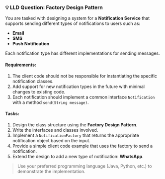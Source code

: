### 💡 LLD Question: Factory Design Pattern

You are tasked with designing a system for a **Notification Service** that supports sending different types of notifications to users such as:

- **Email**
- **SMS**
- **Push Notification**

Each notification type has different implementations for sending messages.

#### Requirements:

1. The client code should not be responsible for instantiating the specific notification classes.
2. Add support for new notification types in the future with minimal changes to existing code.
3. Each notification should implement a common interface `Notification` with a method `send(String message)`.

#### Tasks:

1. Design the class structure using the **Factory Design Pattern**.
2. Write the interfaces and classes involved.
3. Implement a `NotificationFactory` that returns the appropriate notification object based on the input.
4. Provide a simple client code example that uses the factory to send a notification.
5. Extend the design to add a new type of notification: **WhatsApp**.

> Use your preferred programming language (Java, Python, etc.) to demonstrate the implementation.
